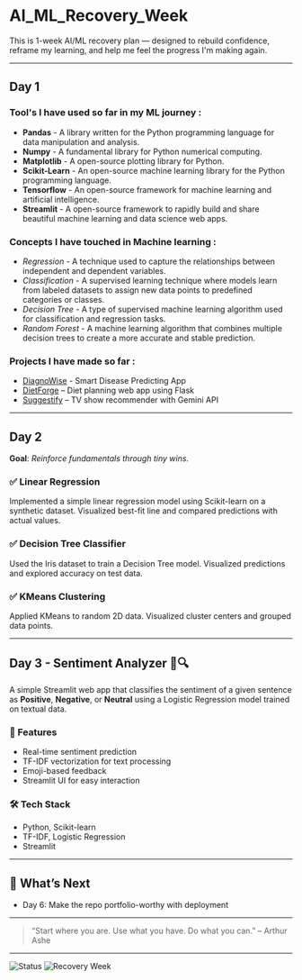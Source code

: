 # AI_ML_Recovery_Week
This is 1-week AI/ML recovery plan — designed to rebuild confidence, reframe my learning, and help me feel the progress I'm making again.

---
## Day 1

### Tool's I have used so far in my ML journey :
  - **Pandas** - A library written for the Python programming language for data manipulation and analysis.
  - **Numpy** - A fundamental library for Python numerical computing.
  - **Matplotlib** - A open-source plotting library for Python.
  - **Scikit-Learn** - An open-source machine learning library for the Python programming language.
  - **Tensorflow** - An open-source framework for machine learning and artificial intelligence.
  - **Streamlit** - A open-source framework to rapidly build and share beautiful machine learning and data science web apps.
    
### Concepts I have touched in Machine learning :
  - *Regression* - A technique used to capture the relationships between independent and dependent variables.
  - *Classification* - A supervised learning technique where models learn from labeled datasets to assign new data points to predefined categories or classes.
  - *Decision Tree* - A type of supervised machine learning algorithm used for classification and regression tasks.
  - *Random Forest* - A machine learning algorithm that combines multiple decision trees to create a more accurate and stable prediction.
    
### Projects I have made so far :
  - [DiagnoWise](https://github.com/AkibDa/DiagnoWise) - Smart Disease Predicting App
  - [DietForge](https://github.com/AkibDa/DietForge) – Diet planning web app using Flask
  - [Suggestify](https://github.com/AkibDa/Suggestify) – TV show recommender with Gemini API

---

## Day 2

**Goal**: *Reinforce fundamentals through tiny wins.*

### ✅ Linear Regression
Implemented a simple linear regression model using Scikit-learn on a synthetic dataset. Visualized best-fit line and compared predictions with actual values.

### ✅ Decision Tree Classifier
Used the Iris dataset to train a Decision Tree model. Visualized predictions and explored accuracy on test data.

### ✅ KMeans Clustering
Applied KMeans to random 2D data. Visualized cluster centers and grouped data points.

---

## Day 3 - Sentiment Analyzer 💬🔍

A simple Streamlit web app that classifies the sentiment of a given sentence as **Positive**, **Negative**, or **Neutral** using a Logistic Regression model trained on textual data.

### 🚀 Features
- Real-time sentiment prediction
- TF-IDF vectorization for text processing
- Emoji-based feedback
- Streamlit UI for easy interaction

### 🛠️ Tech Stack
- Python, Scikit-learn
- TF-IDF, Logistic Regression
- Streamlit

---

## 🔮 What’s Next
- Day 6: Make the repo portfolio-worthy with deployment

---

> “Start where you are. Use what you have. Do what you can.” – Arthur Ashe

---

![Status](https://img.shields.io/badge/Recovery%20Week-In%20Progress-yellow)
![Recovery Week](https://img.shields.io/badge/Mindset-Rebuilding-blue)
